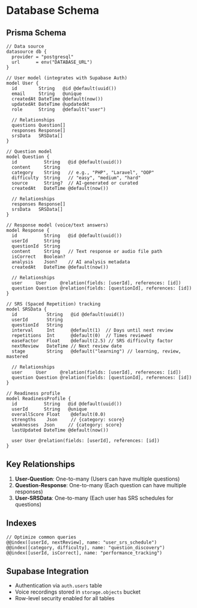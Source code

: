 # Database Schema

## Prisma Schema
```prisma
// Data source
datasource db {
  provider = "postgresql"
  url      = env("DATABASE_URL")
}

// User model (integrates with Supabase Auth)
model User {
  id        String   @id @default(uuid())
  email     String   @unique
  createdAt DateTime @default(now())
  updatedAt DateTime @updatedAt
  role      String   @default("user")
  
  // Relationships
  questions Question[]
  responses Response[]
  srsData   SRSData[]
}

// Question model
model Question {
  id          String   @id @default(uuid())
  content     String
  category    String   // e.g., "PHP", "Laravel", "OOP"
  difficulty  String   // "easy", "medium", "hard"
  source      String?  // AI-generated or curated
  createdAt   DateTime @default(now())
  
  // Relationships
  responses Response[]
  srsData   SRSData[]
}

// Response model (voice/text answers)
model Response {
  id          String   @id @default(uuid())
  userId      String
  questionId  String
  content     String   // Text response or audio file path
  isCorrect   Boolean?
  analysis    Json?    // AI analysis metadata
  createdAt   DateTime @default(now())
  
  // Relationships
  user     User     @relation(fields: [userId], references: [id])
  question Question @relation(fields: [questionId], references: [id])
}

// SRS (Spaced Repetition) tracking
model SRSData {
  id           String   @id @default(uuid())
  userId       String
  questionId   String
  interval     Int      @default(1)  // Days until next review
  repetitions  Int      @default(0)  // Times reviewed
  easeFactor   Float    @default(2.5) // SRS difficulty factor
  nextReview   DateTime // Next review date
  stage        String   @default("learning") // learning, review, mastered
  
  // Relationships
  user     User     @relation(fields: [userId], references: [id])
  question Question @relation(fields: [questionId], references: [id])
}

// Readiness profile
model ReadinessProfile {
  id          String   @id @default(uuid())
  userId      String   @unique
  overallScore Float    @default(0.0)
  strengths    Json     // {category: score}
  weaknesses  Json     // {category: score}
  lastUpdated DateTime @default(now())
  
  user User @relation(fields: [userId], references: [id])
}
```

## Key Relationships
1. **User-Question**: One-to-many (Users can have multiple questions)
2. **Question-Response**: One-to-many (Each question can have multiple responses)
3. **User-SRSData**: One-to-many (Each user has SRS schedules for questions)

## Indexes
```prisma
// Optimize common queries
@@index([userId, nextReview], name: "user_srs_schedule")
@@index([category, difficulty], name: "question_discovery")
@@index([userId, isCorrect], name: "performance_tracking")
```

## Supabase Integration
- Authentication via `auth.users` table
- Voice recordings stored in `storage.objects` bucket
- Row-level security enabled for all tables